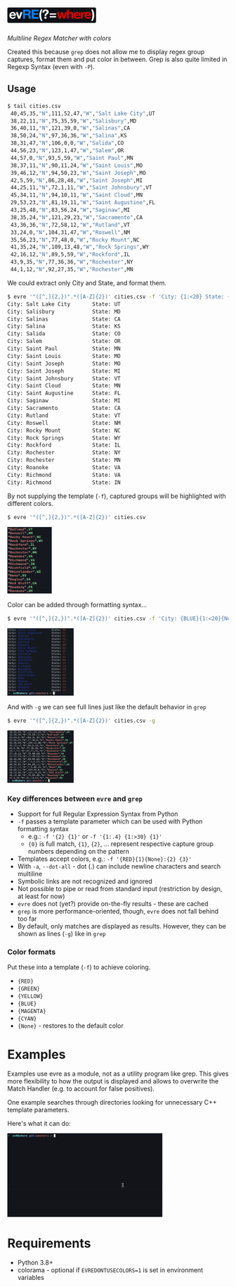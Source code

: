 # <img width="40%" height="40%" src="assets/evre_logo.png" alt="logo" />
_Multiline Regex Matcher with colors_

Created this because `grep` does not allow me to display regex group captures, format them and put color in between. Grep is also quite limited in Regexp Syntax (even with `-P`).

## Usage

```bash
$ tail cities.csv
 40,45,35,"N",111,52,47,"W","Salt Lake City",UT
 38,22,11,"N",75,35,59,"W","Salisbury",MD
 36,40,11,"N",121,39,0,"W","Salinas",CA
 38,50,24,"N",97,36,36,"W","Salina",KS
 38,31,47,"N",106,0,0,"W","Salida",CO
 44,56,23,"N",123,1,47,"W","Salem",OR
 44,57,0,"N",93,5,59,"W","Saint Paul",MN
 38,37,11,"N",90,11,24,"W","Saint Louis",MO
 39,46,12,"N",94,50,23,"W","Saint Joseph",MO
 42,5,59,"N",86,28,48,"W","Saint Joseph",MI
 44,25,11,"N",72,1,11,"W","Saint Johnsbury",VT
 45,34,11,"N",94,10,11,"W","Saint Cloud",MN
 29,53,23,"N",81,19,11,"W","Saint Augustine",FL
 43,25,48,"N",83,56,24,"W","Saginaw",MI
 38,35,24,"N",121,29,23,"W","Sacramento",CA
 43,36,36,"N",72,58,12,"W","Rutland",VT
 33,24,0,"N",104,31,47,"W","Roswell",NM
 35,56,23,"N",77,48,0,"W","Rocky Mount",NC
 41,35,24,"N",109,13,48,"W","Rock Springs",WY
 42,16,12,"N",89,5,59,"W","Rockford",IL
 43,9,35,"N",77,36,36,"W","Rochester",NY
 44,1,12,"N",92,27,35,"W","Rochester",MN
```

We could extract only City and State, and format them.

```bash
$ evre '"([^,]{2,})".*([A-Z]{2})' cities.csv -f 'City: {1:<20} State: {2}'
City: Salt Lake City       State: UT
City: Salisbury            State: MD
City: Salinas              State: CA
City: Salina               State: KS
City: Salida               State: CO
City: Salem                State: OR
City: Saint Paul           State: MN
City: Saint Louis          State: MO
City: Saint Joseph         State: MO
City: Saint Joseph         State: MI
City: Saint Johnsbury      State: VT
City: Saint Cloud          State: MN
City: Saint Augustine      State: FL
City: Saginaw              State: MI
City: Sacramento           State: CA
City: Rutland              State: VT
City: Roswell              State: NM
City: Rocky Mount          State: NC
City: Rock Springs         State: WY
City: Rockford             State: IL
City: Rochester            State: NY
City: Rochester            State: MN
City: Roanoke              State: VA
City: Richmond             State: VA
City: Richmond             State: IN
```

By not supplying the template (`-f`), captured groups will be highlighted with different colors.

```bash
$ evre '"([^,]{2,})".*([A-Z]{2})' cities.csv
```
<img width="20%" height="20%" src="assets/usage1.png" />

Color can be added through formatting syntax...

```bash
$ evre '"([^,]{2,})".*([A-Z]{2})' cities.csv -f 'City: {BLUE}{1:<20}{None} State: {RED}{2}'
```
<img width="30%" height="30%" src="assets/usage2.png" />

And with `-g` we can see full lines just like the default behavior in `grep`

```bash
$ evre '"([^,]{2,})".*([A-Z]{2})' cities.csv -g
```
<img width="30%" height="30%" src="assets/usage3.png" />


### Key differences between `evre` and `grep`
- Support for full Regular Expression Syntax from Python
- `-f` passes a template parameter which can be used with Python formatting syntax
  - e.g.: `-f '{2} {1}'` or `-f '{1:.4} {1:>30} {1}'`
  - `{0}` is full match, `{1}`, `{2}`, ... represent respective capture group numbers depending on the pattern
- Templates accept colors, e.g.: `-f '{RED}{1}{None}:{2} {3}'`
- With `-a`, `--dot-all` - dot (.) can include newline characters and search multiline
- Symbolic links are not recognized and ignored
- Not possible to pipe or read from standard input (restriction by design, at least for now)
- `evre` does not (yet?) provide on-the-fly results - these are cached
- `grep` is more performance-oriented, though, `evre` does not fall behind too far
- By default, only matches are displayed as results. However, they can be shown as lines (`-g`) like in `grep`

### Color formats

Put these into a template (`-f`) to achieve coloring.

- `{RED}`
- `{GREEN}`
- `{YELLOW}`
- `{BLUE}`
- `{MAGENTA}`
- `{CYAN}`
- `{None}` - restores to the default color

# Examples

Examples use evre as a module, not as a utility program like grep. This gives more flexibility to how the output is displayed and allows to overwrite the Match Handler (e.g. to account for false positives).

One example searches through directories looking for unnecessary C++ template parameters.

Here's what it can do:

<img width="70%" height="70%" src="assets/evre_gcc_example.gif" />

# Requirements

- Python 3.8+
- colorama - optional if `EVREDONTUSECOLORS=1` is set in environment variables

